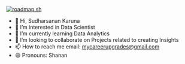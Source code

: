 [![roadmap.sh](https://api.roadmap.sh/v1-badge/tall/6617bf84342426a4c8133770?variant=dark)](https://roadmap.sh)

- 👋 Hi, Sudharsanan Karuna
- 👀 I’m interested in Data Scientist
- 🌱 I’m currently learning Data Analytics
- 💞️ I’m looking to collaborate on Projects related to creating Insights
- 📫 How to reach me email: mycareerupgrades@gmail.com
- 😄 Pronouns: Shanan

<!---
shanphoenix/shanphoenix is a ✨ special ✨ repository because its `README.md` (this file) appears on your GitHub profile.
You can click the Preview link to take a look at your changes.
--->
